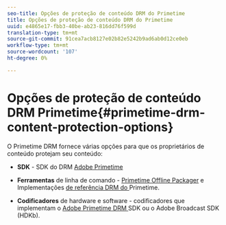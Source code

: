 ```yaml
---
seo-title: Opções de proteção de conteúdo DRM do Primetime
title: Opções de proteção de conteúdo DRM do Primetime
uuid: e4865e17-fbb3-40be-ab23-816dd76f599d
translation-type: tm+mt
source-git-commit: 91cea7acb8127e02b82e5242b9ad6ab0d12ce0eb
workflow-type: tm+mt
source-wordcount: '107'
ht-degree: 0%

---
```



# Opções de proteção de conteúdo DRM Primetime{#primetime-drm-content-protection-options}

O Primetime DRM fornece várias opções para que os proprietários de conteúdo protejam seu conteúdo:

* **SDK**  - SDK do DRM  [Adobe Primetime](https://helpx.adobe.com/content/dam/help/en/primetime/drm/drm_sdk_overview.pdf)

* **Ferramentas**  de linha de comando -  [Primetime Offline Packager](https://helpx.adobe.com/content/dam/help/en/primetime/guides/offline_packager_getting_started.pdf) e Implementações [ de referência DRM do ](https://helpx.adobe.com/content/dam/help/en/primetime/drm/drm_reference_implementations.pdf)Primetime.

* **Codificadores**  de hardware e software - codificadores que implementam o  [Adobe Primetime DRM ](https://helpx.adobe.com/content/dam/help/en/primetime/drm/drm_sdk_overview.pdf) SDK ou o Adobe Broadcast SDK (HDKb).